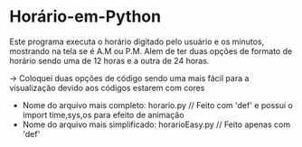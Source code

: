 # Horário-em-Python
Este programa executa o horário digitado pelo usuário e os minutos, mostrando na tela se é A.M ou P.M. Alem de ter duas opções de formato de horário sendo uma de 12 horas e a outra de 24 horas. 

-> Coloquei duas opções de código sendo uma mais fácil para a visualização devido aos códigos estarem com cores 
- Nome do arquivo mais completo: horario.py // Feito com 'def' e possui o import time,sys,os para efeito de animação
- Nome do arquivo mais simplificado: horarioEasy.py // Feito apenas com 'def'
